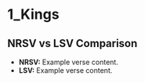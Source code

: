 # 1_Kings

## NRSV vs LSV Comparison

- **NRSV:** Example verse content.
- **LSV:** Example verse content.
